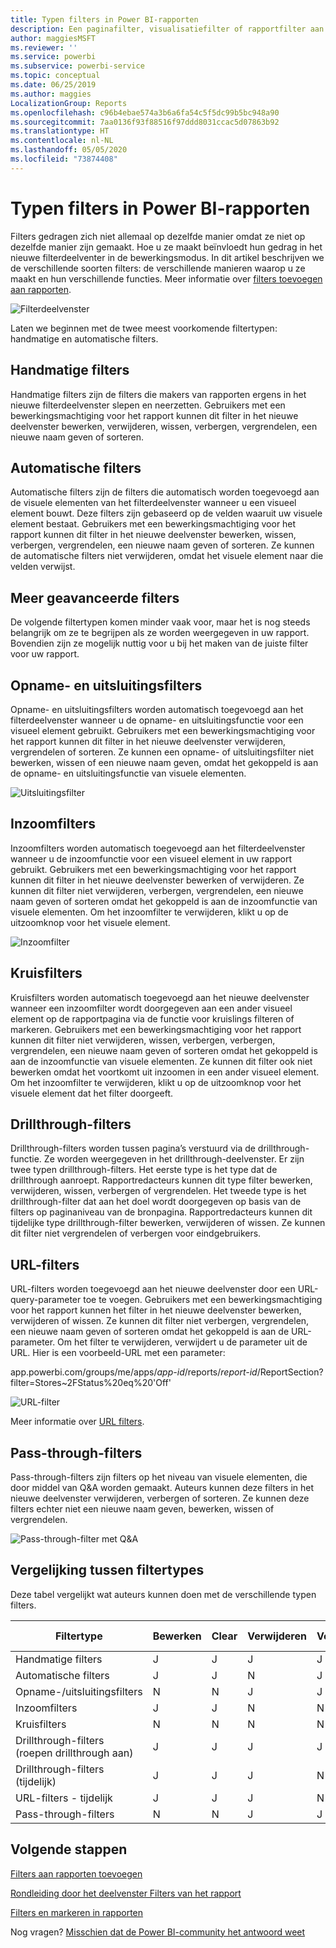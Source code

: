 ```yaml
---
title: Typen filters in Power BI-rapporten
description: Een paginafilter, visualisatiefilter of rapportfilter aan rapport in Power BI toevoegen
author: maggiesMSFT
ms.reviewer: ''
ms.service: powerbi
ms.subservice: powerbi-service
ms.topic: conceptual
ms.date: 06/25/2019
ms.author: maggies
LocalizationGroup: Reports
ms.openlocfilehash: c96b4ebae574a3b6a6fa54c5f5dc99b5bc948a90
ms.sourcegitcommit: 7aa0136f93f88516f97ddd8031ccac5d07863b92
ms.translationtype: HT
ms.contentlocale: nl-NL
ms.lasthandoff: 05/05/2020
ms.locfileid: "73874408"
---
```

# <a name="types-of-filters-in-power-bi-reports"></a>Typen filters in Power BI-rapporten

Filters gedragen zich niet allemaal op dezelfde manier omdat ze niet op dezelfde manier zijn gemaakt. Hoe u ze maakt beïnvloedt hun gedrag in het nieuwe filterdeelventer in de bewerkingsmodus. In dit artikel beschrijven we de verschillende soorten filters: de verschillende manieren waarop u ze maakt en hun verschillende functies. Meer informatie over [filters toevoegen aan rapporten](power-bi-report-add-filter.md). 

![Filterdeelvenster](media/power-bi-report-filter-types/power-bi-filter-pane.png)

Laten we beginnen met de twee meest voorkomende filtertypen: handmatige en automatische filters.

## <a name="manual-filters"></a>Handmatige filters 

Handmatige filters zijn de filters die makers van rapporten ergens in het nieuwe filterdeelvenster slepen en neerzetten. Gebruikers met een bewerkingsmachtiging voor het rapport kunnen dit filter in het nieuwe deelvenster bewerken, verwijderen, wissen, verbergen, vergrendelen, een nieuwe naam geven of sorteren.

## <a name="automatic-filters"></a>Automatische filters 

Automatische filters zijn de filters die automatisch worden toegevoegd aan de visuele elementen van het filterdeelvenster wanneer u een visueel element bouwt. Deze filters zijn gebaseerd op de velden waaruit uw visuele element bestaat. Gebruikers met een bewerkingsmachtiging voor het rapport kunnen dit filter in het nieuwe deelvenster bewerken, wissen, verbergen, vergrendelen, een nieuwe naam geven of sorteren. Ze kunnen de automatische filters niet verwijderen, omdat het visuele element naar die velden verwijst.

## <a name="more-advanced-filters"></a>Meer geavanceerde filters

De volgende filtertypen komen minder vaak voor, maar het is nog steeds belangrijk om ze te begrijpen als ze worden weergegeven in uw rapport. Bovendien zijn ze mogelijk nuttig voor u bij het maken van de juiste filter voor uw rapport.

## <a name="include-and-exclude-filters"></a>Opname- en uitsluitingsfilters

Opname- en uitsluitingsfilters worden automatisch toegevoegd aan het filterdeelvenster wanneer u de opname- en uitsluitingsfunctie voor een visueel element gebruikt. Gebruikers met een bewerkingsmachtiging voor het rapport kunnen dit filter in het nieuwe deelvenster verwijderen, vergrendelen of sorteren. Ze kunnen een opname- of uitsluitingsfilter niet bewerken, wissen of een nieuwe naam geven, omdat het gekoppeld is aan de opname- en uitsluitingsfunctie van visuele elementen.

![Uitsluitingsfilter](media/power-bi-report-filter-types/power-bi-filters-exclude.png)

## <a name="drill-down-filters"></a>Inzoomfilters

Inzoomfilters worden automatisch toegevoegd aan het filterdeelvenster wanneer u de inzoomfunctie voor een visueel element in uw rapport gebruikt. Gebruikers met een bewerkingsmachtiging voor het rapport kunnen dit filter in het nieuwe deelvenster bewerken of verwijderen. Ze kunnen dit filter niet verwijderen, verbergen, vergrendelen, een nieuwe naam geven of sorteren omdat het gekoppeld is aan de inzoomfunctie van visuele elementen. Om het inzoomfilter te verwijderen, klikt u op de uitzoomknop voor het visuele element.

![Inzoomfilter](media/power-bi-report-filter-types/power-bi-filters-drill-down.png)

## <a name="cross-drill-filters"></a>Kruisfilters

Kruisfilters worden automatisch toegevoegd aan het nieuwe deelvenster wanneer een inzoomfilter wordt doorgegeven aan een ander visueel element op de rapportpagina via de functie voor kruislings filteren of markeren. Gebruikers met een bewerkingsmachtiging voor het rapport kunnen dit filter niet verwijderen, wissen, verbergen, verbergen, vergrendelen, een nieuwe naam geven of sorteren omdat het gekoppeld is aan de inzoomfunctie van visuele elementen. Ze kunnen dit filter ook niet bewerken omdat het voortkomt uit inzoomen in een ander visueel element. Om het inzoomfilter te verwijderen, klikt u op de uitzoomknop voor het visuele element dat het filter doorgeeft.

## <a name="drillthrough-filters"></a>Drillthrough-filters

Drillthrough-filters worden tussen pagina’s verstuurd via de drillthrough-functie. Ze worden weergegeven in het drillthrough-deelvenster. Er zijn twee typen drillthrough-filters. Het eerste type is het type dat de drillthrough aanroept. Rapportredacteurs kunnen dit type filter bewerken, verwijderen, wissen, verbergen of vergrendelen. Het tweede type is het drillthrough-filter dat aan het doel wordt doorgegeven op basis van de filters op paginaniveau van de bronpagina. Rapportredacteurs kunnen dit tijdelijke type drillthrough-filter bewerken, verwijderen of wissen. Ze kunnen dit filter niet vergrendelen of verbergen voor eindgebruikers.

## <a name="url-filters"></a>URL-filters

URL-filters worden toegevoegd aan het nieuwe deelvenster door een URL-query-parameter toe te voegen. Gebruikers met een bewerkingsmachtiging voor het rapport kunnen het filter in het nieuwe deelvenster bewerken, verwijderen of wissen. Ze kunnen dit filter niet verbergen, vergrendelen, een nieuwe naam geven of sorteren omdat het gekoppeld is aan de URL-parameter. Om het filter te verwijderen, verwijdert u de parameter uit de URL. Hier is een voorbeeld-URL met een parameter:

app.powerbi.com/groups/me/apps/*app-id*/reports/*report-id*/ReportSection?filter=Stores~2FStatus%20eq%20'Off'

![URL-filter](media/power-bi-report-filter-types/power-bi-filter-url.png)

Meer informatie over [URL filters](service-url-filters.md).

## <a name="pass-through-filters"></a>Pass-through-filters

Pass-through-filters zijn filters op het niveau van visuele elementen, die door middel van Q&A worden gemaakt. Auteurs kunnen deze filters in het nieuwe deelvenster verwijderen, verbergen of sorteren. Ze kunnen deze filters echter niet een nieuwe naam geven, bewerken, wissen of vergrendelen.

![Pass-through-filter met Q&A](media/power-bi-report-filter-types/power-bi-filters-qna.png)

## <a name="comparing-filter-types"></a>Vergelijking tussen filtertypes

Deze tabel vergelijkt wat auteurs kunnen doen met de verschillende typen filters.

| Filtertype | Bewerken | Clear | Verwijderen | Verbergen | Vergrendelen | Sorteren | Naam wijzigen |
|----|----|----|----|----|----|----|----|
| Handmatige filters | J | J | J | J | J | J | J |
| Automatische filters | J | J | N | J | J | J | J |
| Opname-/uitsluitingsfilters | N | N | J | J | J | J | N |
| Inzoomfilters | J | J | N | N | N | N | N |
| Kruisfilters | N | N | N | N | N | N | N |
| Drillthrough-filters (roepen drillthrough aan) | J | J | J | J | J | N | N |
| Drillthrough-filters (tijdelijk) | J | J | J | N | N | N | N |
| URL-filters - tijdelijk | J | J | J | N | N | N | N |
| Pass-through-filters | N | N | J | J | N | J | N |



## <a name="next-steps"></a>Volgende stappen

[Filters aan rapporten toevoegen](power-bi-report-add-filter.md)

[Rondleiding door het deelvenster Filters van het rapport](consumer/end-user-report-filter.md)

[Filters en markeren in rapporten](power-bi-reports-filters-and-highlighting.md)

Nog vragen? [Misschien dat de Power BI-community het antwoord weet](https://community.powerbi.com/)

